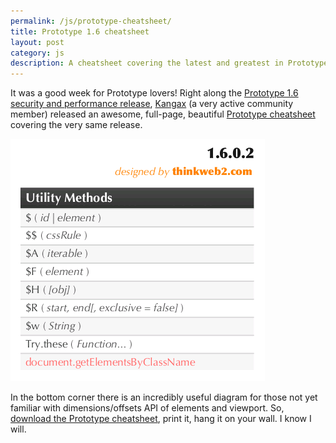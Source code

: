 ```yaml
---
permalink: /js/prototype-cheatsheet/
title: Prototype 1.6 cheatsheet
layout: post
category: js
description: A cheatsheet covering the latest and greatest in Prototype 1.6.
---
```


It was a good week for Prototype lovers! Right along the [Prototype 1.6 security and performance release][1], <a href="http://thinkweb2.com/projects/prototype/" rel="contact">Kangax</a> (a very active community member) released an awesome, full-page, beautiful [Prototype cheatsheet][2] covering the very same release.

[![A preview of the Prototype cheatsheet](/page_attachments/0000/0005/prototype-cheatsheet.gif)][2]

In the bottom corner there is an incredibly useful diagram for those not yet familiar with dimensions/offsets API of elements and viewport. So, [download the Prototype cheatsheet][3], print it, hang it on your wall. I know I will.


[1]: http://prototypejs.org/2008/1/25/prototype-1-6-0-2-bug-fixes-performance-improvements-and-security
[2]: http://thinkweb2.com/projects/prototype/prototype-1602-cheat-sheet/
[3]: http://attic.scripteka.com/prototype_cheatsheet_1.6.0.2.pdf